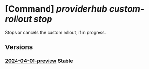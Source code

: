 # [Command] _providerhub custom-rollout stop_

Stops or cancels the custom rollout, if in progress.

## Versions

### [2024-04-01-preview](/Resources/mgmt-plane/L3N1YnNjcmlwdGlvbnMve30vcHJvdmlkZXJzL21pY3Jvc29mdC5wcm92aWRlcmh1Yi9wcm92aWRlcnJlZ2lzdHJhdGlvbnMve30vY3VzdG9tcm9sbG91dHMve30vc3RvcA==/2024-04-01-preview.xml) **Stable**

<!-- mgmt-plane /subscriptions/{}/providers/microsoft.providerhub/providerregistrations/{}/customrollouts/{}/stop 2024-04-01-preview -->
